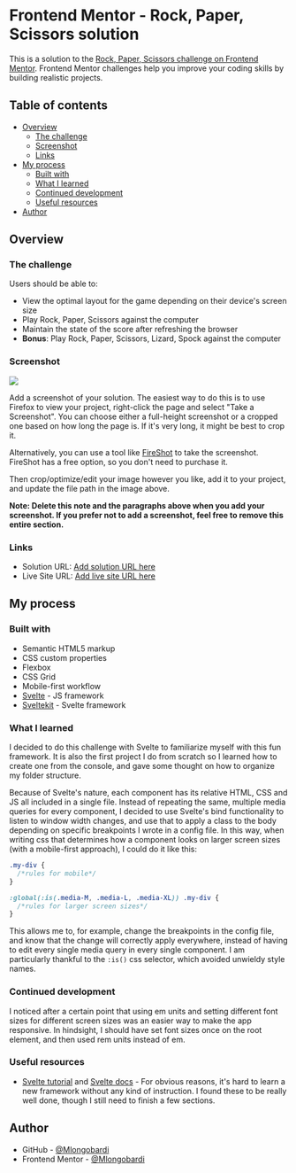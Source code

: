 # Frontend Mentor - Rock, Paper, Scissors solution

This is a solution to the [Rock, Paper, Scissors challenge on Frontend Mentor](https://www.frontendmentor.io/challenges/rock-paper-scissors-game-pTgwgvgH). Frontend Mentor challenges help you improve your coding skills by building realistic projects. 

## Table of contents

- [Overview](#overview)
  - [The challenge](#the-challenge)
  - [Screenshot](#screenshot)
  - [Links](#links)
- [My process](#my-process)
  - [Built with](#built-with)
  - [What I learned](#what-i-learned)
  - [Continued development](#continued-development)
  - [Useful resources](#useful-resources)
- [Author](#author)

## Overview

### The challenge

Users should be able to:

- View the optimal layout for the game depending on their device's screen size
- Play Rock, Paper, Scissors against the computer
- Maintain the state of the score after refreshing the browser
- **Bonus**: Play Rock, Paper, Scissors, Lizard, Spock against the computer

### Screenshot

![](./screenshot.jpg)

Add a screenshot of your solution. The easiest way to do this is to use Firefox to view your project, right-click the page and select "Take a Screenshot". You can choose either a full-height screenshot or a cropped one based on how long the page is. If it's very long, it might be best to crop it.

Alternatively, you can use a tool like [FireShot](https://getfireshot.com/) to take the screenshot. FireShot has a free option, so you don't need to purchase it. 

Then crop/optimize/edit your image however you like, add it to your project, and update the file path in the image above.

**Note: Delete this note and the paragraphs above when you add your screenshot. If you prefer not to add a screenshot, feel free to remove this entire section.**

### Links

- Solution URL: [Add solution URL here](https://github.com/MLongobardi/FEM-rock-paper-scissors)
- Live Site URL: [Add live site URL here](https://your-live-site-url.com)

## My process

### Built with

- Semantic HTML5 markup
- CSS custom properties
- Flexbox
- CSS Grid
- Mobile-first workflow
- [Svelte](https://svelte.dev/) - JS framework
- [Sveltekit](https://kit.svelte.dev/) - Svelte framework

### What I learned

I decided to do this challenge with Svelte to familiarize myself with this fun framework. It is also the first project I do from scratch so I learned how to create one from the console, and gave some thought on how to organize my folder structure.

Because of Svelte's nature, each component has its relative HTML, CSS and JS all included in a single file. Instead of repeating the same, multiple media queries for every component, I decided to use Svelte's bind functionality to listen to window width changes, and use that to apply a class to the body depending on specific breakpoints I wrote in a config file. In this way, when writing css that determines how a component looks on larger screen sizes (with a mobile-first approach), I could do it like this:

```css
.my-div {
  /*rules for mobile*/
}

:global(:is(.media-M, .media-L, .media-XL)) .my-div {
  /*rules for larger screen sizes*/
}
```

This allows me to, for example, change the breakpoints in the config file, and know that the change will correctly apply everywhere, instead of having to edit every single media query in every single component. I am particularly thankful to the ```:is()``` css selector, which avoided unwieldy style names.

### Continued development

I noticed after a certain point that using em units and setting different font sizes for different screen sizes was an easier way to make the app responsive. In hindsight, I should have set font sizes once on the root element, and then used rem units instead of em.

### Useful resources

- [Svelte tutorial](https://svelte.dev/tutorial/basics) and [Svelte docs](https://svelte.dev/docs) - For obvious reasons, it's hard to learn a new framework without any kind of instruction. I found these to be really well done, though I still need to finish a few sections.

## Author

- GitHub - [@Mlongobardi](https://github.com/MLongobardi)
- Frontend Mentor - [@Mlongobardi](https://www.frontendmentor.io/profile/MLongobardi)